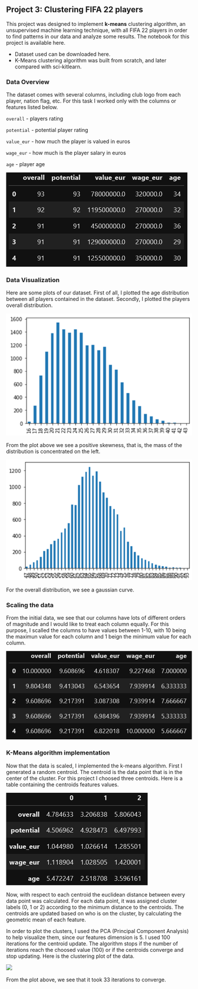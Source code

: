## Project 3: Clustering FIFA 22 players

This project was designed to implement **k-means** clustering algorithm, an unsupervised machine learning technique, with all FIFA 22 players in order to find patterns in our data and analyze some results. The notebook for this project is available here.

* Dataset used can be downloaded here.
* K-Means clustering algorithm was built from scratch, and later compared with sci-kitlearn.

### Data Overview

The dataset comes with several columns, including club logo from each player, nation flag, etc. For this task I worked only with the columns or features listed below.

`overall` - players rating 

`potential` - potential player rating

`value_eur` - how much the player is valued in euros

`wage_eur` - how much is the player salary in euros

`age` - player age

![](images/data.png)

### Data Visualization

Here are some plots of our dataset. First of all, I plotted the age distribution between all players contained in the dataset. Secondly, I plotted the players overall distribution.

![](images/age.png)

From the plot above we see a positive skewness, that is, the mass of the distribution is concentrated on the left.

![](images/ovr.png)

For the overall distribution, we see a gaussian curve.

### Scaling the data

From the initial data, we see that our columns have lots of different orders of magnitude and I would like to treat each column
equally. For this purpose, I scalled the columns to have values between 1-10, with 10 being the maximun value for each column and 1 beign the minimum value for each column.

![](images/data_scaled.png)

### K-Means algorithm implementation

Now that the data is scaled, I implemented the k-means algorithm. First I generated a random centroid. The centroid is the data point that is in the center of the cluster. For this project I choosed three centroids. Here is a table containing the centroids features values.

![](images/centroids.png)

Now, with respect to each centroid the euclidean distance between every data point was calculated. For each data point, it was assigned cluster labels (0, 1 or 2) according to the minimum distance to the centroids. The centroids are updated based on who is on the cluster, by calculating the geometric mean of each feature.

In order to plot the clusters, I used the PCA (Principal Component Analysis) to help visualize them, since our features dimension is 5. I used 100 iterations for the centroid update. The algorithm stops if the number of iterations reach the choosed value (100) or if the centroids converge and stop updating. Here is the clustering plot of the data.

![](images/clustering.png)

From the plot above, we see that it took 33 iterations to converge.

